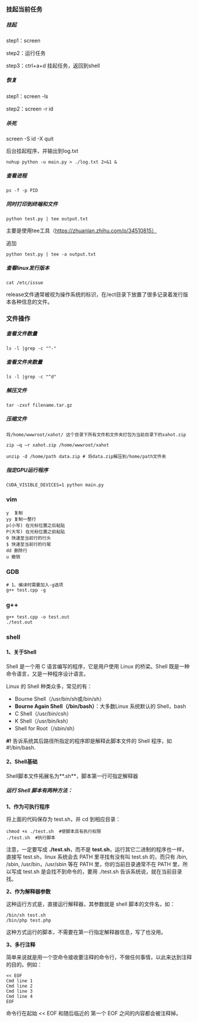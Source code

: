 ### 挂起当前任务

##### 挂起

step1：screen

step2：运行任务

step3：ctrl+a+d    挂起任务，返回到shell

##### 恢复

step1：screen  -ls

step2：screen  -r  id

##### 杀死

screen  -S id -X quit





后台挂起程序，并输出到log.txt

```
nohup python -u main.py > ./log.txt 2>&1 &
```



##### 查看进程

```
ps -f -p PID
```



##### 同时打印到终端和文件

```
python test.py | tee output.txt
```

主要是使用tee工具（https://zhuanlan.zhihu.com/p/34510815）

追加

```
python test.py | tee -a output.txt
```

##### 查看linux发行版本

```
cat /etc/issue
```

release文件通常被视为操作系统的标识，在/ect目录下放置了很多记录着发行版本各种信息的文件。

### 文件操作

##### 查看文件数量

```
ls -l |grep -c "^-"  
```

##### 查看文件夹数量

```
ls -l |grep -c "^d"
```

##### 解压文件

```
tar -zxvf filename.tar.gz
```

##### 压缩文件

```
将/home/wwwroot/xahot/ 这个目录下所有文件和文件夹打包为当前目录下的xahot.zip

zip –q –r xahot.zip /home/wwwroot/xahot

unzip -d /home/path data.zip # 将data.zip解压到/home/path文件夹
```



##### 指定GPU运行程序

```
CUDA_VISIBLE_DEVICES=1 python main.py
```



### vim

```
y  复制
yy 复制一整行
p(小写) 在光标位置之后粘贴
P(大写) 在光标位置之前粘贴
0 快速至当前行的行头
$ 快速至当前行的行尾
dd 删除行
u 撤销
```

### GDB

```
# 1、编译时需要加入-g选项
g++ test.cpp -g

```

### g++

```
g++ test.cpp -o test.out
./test.out
```

### shell

#### 1、关于Shell

Shell 是一个用 C 语言编写的程序，它是用户使用 Linux 的桥梁。Shell 既是一种命令语言，又是一种程序设计语言。

Linux 的 Shell 种类众多，常见的有：

- Bourne Shell（/usr/bin/sh或/bin/sh）
- **Bourne Again Shell（/bin/bash）**：大多数Linux 系统默认的 Shell，bash
- C Shell（/usr/bin/csh）
- K Shell（/usr/bin/ksh）
- Shell for Root（/sbin/sh）

**#!** 告诉系统其后路径所指定的程序即是解释此脚本文件的 Shell 程序，如#!/bin/bash.

#### 2、Shell基础

Shell脚本文件拓展名为**.sh**，脚本第一行可指定解释器

##### 运行 Shell 脚本有两种方法：

**1、作为可执行程序**

将上面的代码保存为 test.sh，并 cd 到相应目录：

```
chmod +x ./test.sh  #使脚本具有执行权限
./test.sh  #执行脚本
```

注意，一定要写成 **./test.sh**，而不是 **test.sh**，运行其它二进制的程序也一样，直接写 test.sh，linux 系统会去 PATH 里寻找有没有叫 test.sh 的，而只有 /bin, /sbin, /usr/bin，/usr/sbin 等在 PATH 里，你的当前目录通常不在 PATH 里，所以写成 test.sh 是会找不到命令的，要用 ./test.sh 告诉系统说，就在当前目录找。

**2、作为解释器参数**

这种运行方式是，直接运行解释器，其参数就是 shell 脚本的文件名，如：

```
/bin/sh test.sh
/bin/php test.php
```

这种方式运行的脚本，不需要在第一行指定解释器信息，写了也没用。

**3、多行注释**

简单来说就是用一个空命令接收要注释的命令行，不做任何事情，以此来达到注释的目的。例如：

```
<< EOF
Cmd line 1
Cmd line 2
Cmd line 3
Cmd line 4
EOF
```

命令行在起始 << EOF 和随后临近的 第一个 EOF 之间的内容都会被注释掉。
